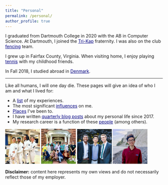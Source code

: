 ```yaml
---
title: "Personal"
permalink: /personal/
author_profile: true
---
```


I graduated from Dartmouth College in 2020 with the AB in Computer Science. At Dartmouth, I joined the <a href="https://en.wikipedia.org/wiki/Kappa_Kappa_Kappa" style="color:navy" target="_blank">Tri-Kap</a> fraternity. I was also on the club <a href="http://www.thedartmouth.com/article/2018/04/dartmouth-fencing-club" style="color:navy" target="_blank">fencing</a> team.

I grew up in Fairfax County, Virginia. When visiting home, I enjoy playing <a href="https://www.youtube.com/watch?v=VbrArNvGD9Y" style="color:navy" target="_blank">tennis</a> with my childhood friends.

In Fall 2018, I studied abroad in <a href="https://jasonwei20.github.io/posts/2018/12/blog-post-7/" style="color:navy" target="_blank">Denmark</a>.

-----

Like all humans, I will one day die. These pages will give an idea of who I am and what I lived for:

* A <a href="https://jasonwei20.github.io/life_experiences/" style="color:navy">list</a> of my experiences.
* The most significant <a href="https://jasonwei20.github.io/stuff_i_like/" style="color:navy">influences</a> on me.
* <a href="https://jasonwei20.github.io/places_ive_been/" style="color:navy">Places</a> I've been to.
* I have written <a href="https://jasonwei20.github.io/blog_posts/" style="color:navy">quarterly blog posts</a> about my personal life since 2017.
* My research career is a function of these <a href="https://jasonwei20.github.io/thanks/" style="color:navy">people</a> (among others).

<img src="/images/personal_1.jpg" width="22%">
<img src="/images/personal_2.jpg" width="22%">
<img src="/images/personal_3.jpg" width="22%">
<img src="/images/personal_4.jpg" width="22%">

**Disclaimer:** content here represents my own views and do not necessarily reflect those of my employer.

<!-- I was also on the club fencing team—we won <a href="http://www.thedartmouth.com/article/2018/04/dartmouth-fencing-club" style="color:navy" target="_blank">first</a> at club nationals in Knoxville, TN in 2018 and second at club nationals in Lansing, MI in 2017. -->
